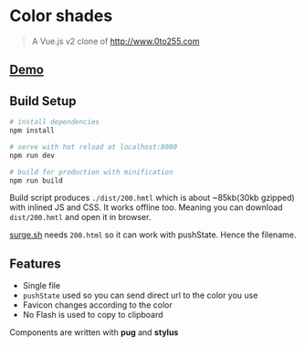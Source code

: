 # Color shades

> A Vue.js v2 clone of http://www.0to255.com

## [Demo](https://color-shades.surge.sh)

## Build Setup

``` bash
# install dependencies
npm install

# serve with hot reload at localhost:8080
npm run dev

# build for production with minification
npm run build
```

Build script produces `./dist/200.hmtl` which is about ~85kb(30kb gzipped) with inlined JS and CSS. It works offline too. Meaning you can download `dist/200.hmtl` and open it in browser.


[surge.sh](https://surge.sh/help/adding-a-200-page-for-client-side-routing) needs `200.html` so it can work with pushState. Hence the filename.

## Features
 - Single file
 - `pushState` used so you can send direct url to the color you use
 - Favicon changes according to the color
 - No Flash is used to copy to clipboard

Components are written with **pug** and **stylus**